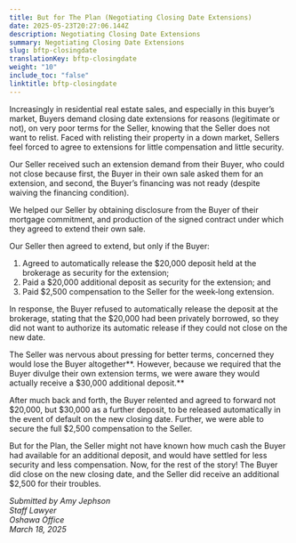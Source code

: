 ```yaml
---
title: But for The Plan (Negotiating Closing Date Extensions)
date: 2025-05-23T20:27:06.144Z
description: Negotiating Closing Date Extensions
summary: Negotiating Closing Date Extensions
slug: bftp-closingdate
translationKey: bftp-closingdate
weight: "10"
include_toc: "false"
linktitle: bftp-closingdate
---
```

Increasingly in residential real estate sales, and especially in this buyer’s market, Buyers demand closing date extensions for reasons (legitimate or not), on very poor terms for the Seller, knowing that the Seller does not want to relist. Faced with relisting their property in a down market, Sellers feel forced to agree to extensions for little compensation and little security.

Our Seller received such an extension demand from their Buyer, who could not close because
first, the Buyer in their own sale asked them for an extension, and second, the Buyer’s financing was not ready (despite waiving the financing condition).

We helped our Seller by obtaining disclosure from the Buyer of their mortgage commitment,
and production of the signed contract under which they agreed to extend their own sale.

Our Seller then agreed to extend, but only if the Buyer:

1. Agreed to automatically release the $20,000 deposit held at the brokerage as security
   for the extension;
2. Paid a $20,000 additional deposit as security for the extension; and
3. Paid $2,500 compensation to the Seller for the week‐long extension.

In response, the Buyer refused to automatically release the deposit at the brokerage, stating that the $20,000 had been privately borrowed, so they did not want to authorize its automatic release if they could not close on the new date.

The Seller was nervous about pressing for better terms, concerned they would lose the Buyer altogether**. However, because we required that the Buyer divulge their own extension terms, we were aware they would actually receive a $30,000 additional deposit.**

After much back and forth, the Buyer relented and agreed to forward not $20,000, but $30,000 as a further deposit, to be released automatically in the event of default on the new closing date. Further, we were able to secure the full $2,500 compensation to the Seller.

But for the Plan, the Seller might not have known how much cash the Buyer had available for an additional deposit, and would have settled for less security and less compensation.  Now, for the rest of the story! The Buyer did close on the new closing date, and the Seller did receive an additional $2,500 for their troubles.

*Submitted by Amy Jephson*\
*Staff Lawyer*\
*Oshawa Office*\
*March 18, 2025*